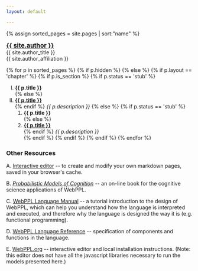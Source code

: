 ```yaml
---
layout: default

---
```

<style type="text/css">
ol li {
list-style-type: upper-roman
}
ol li ol li {
list-style-type: decimal;
}
</style>

{% assign sorted_pages = site.pages | sort:"name" %}

<div class = "author-block">
<a href="{{ site.author_url }}" target="_blank" style="font-weight: bold;font-size:120%;">{{ site.author }}</a><br>
{{ site.author_title }}<br>
{{ site.author_affiliation }}<br>
</div>

{% for p in sorted_pages %}
    {% if p.hidden %}
    {% else %}
        {% if p.layout == 'chapter' %}
            {% if p.is_section %}
                {% if p.status == 'stub' %}
1. **{{ p.title }}**<br>{% else %}
1. **<a class="chapter-link" href="{{ site.baseurl }}{{ p.url }}" target="_blank">{{ p.title }}</a>**<br>{% endif %}
        <em>{{ p.description }}</em>
            {% else %}
                {% if p.status == 'stub' %}
    1. **{{ p.title }}**<br>{% else %}
    1. **<a class="chapter-link" href="{{ site.baseurl }}{{ p.url }}" target="_blank">{{ p.title }}</a>**<br>{% endif %}
            <em>{{ p.description }}</em>        
            {% endif %}
        {% endif %}
    {% endif %}
{% endfor %}

### Other Resources

A. <a href="{{ site.baseurl }}/editor.html" target="_blank">Interactive editor</a> -- to create and modify your own markdown pages, saved in your browser's cache.

B. <a href="https://probmods.org/v2/" target="_blank"><em>Probabilistic Models of Cognition</em></a> -- an on-line book for the cognitive science applications of WebPPL.

C.  <a href="http://dippl.org/chapters/02-webppl.html" target="_blank">WebPPL Language Manual</a> -- a tutorial introduction to the design of WebPPL, which can help you understand how the language is interpreted and executed, and therefore why the language is designed the way it is (e.g. functional programming).

D.  <a href="http://docs.webppl.org/en/master/" target="_blank">WebPPL Language Reference</a> -- specification of components and functions in the language.

E.  <a href="http://webppl.org" target="_blank">WebPPL.org</a> -- interactive editor and local installation instructions. (Note: this editor does not have all the javascript libraries necessary to run the models presented here.)